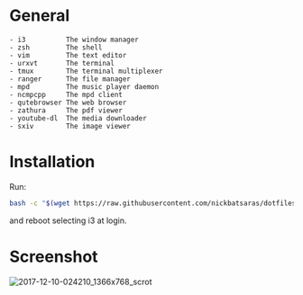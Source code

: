 # General
```
- i3          The window manager
- zsh         The shell
- vim         The text editor
- urxvt       The terminal
- tmux        The terminal multiplexer
- ranger      The file manager
- mpd         The music player daemon
- ncmpcpp     The mpd client
- qutebrowser The web browser
- zathura     The pdf viewer
- youtube-dl  The media downloader
- sxiv        The image viewer
```

# Installation
Run:
```bash
bash -c "$(wget https://raw.githubusercontent.com/nickbatsaras/dotfiles/master/setup.sh -O -)"
```
and reboot selecting i3 at login.


# Screenshot
![2017-12-10-024210_1366x768_scrot](https://user-images.githubusercontent.com/23704715/33800931-e8cc1552-dd53-11e7-82b3-5acaac9e6f37.png)
